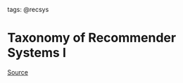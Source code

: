 tags: @recsys

# Taxonomy of Recommender Systems I

[Source](https://www.coursera.org/learn/recommender-systems/lecture/Bc5F3/taxonomy-of-recommender-systems)